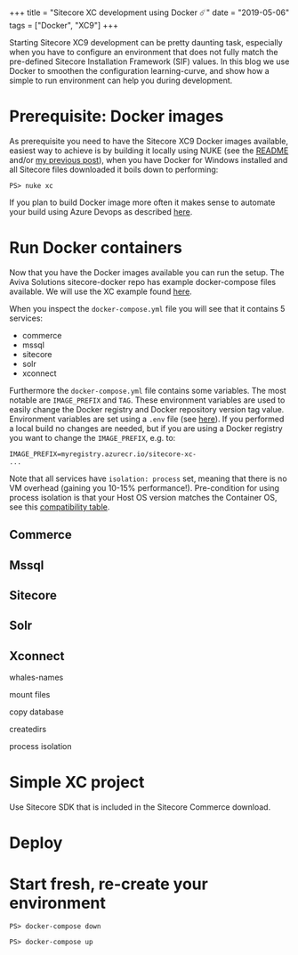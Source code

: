 +++
title = "Sitecore XC development using Docker ☄️"
date = "2019-05-06"
tags = ["Docker", "XC9"]
+++

Starting Sitecore XC9 development can be pretty daunting task, especially when you have to configure an environment that does not fully match the pre-defined Sitecore Installation Framework (SIF) values. In this blog we use Docker to smoothen the configuration learning-curve, and show how a simple to run environment can help you during development.

# Prerequisite: Docker images
As prerequisite you need to have the Sitecore XC9 Docker images available, easiest way to achieve is by building it locally using NUKE (see the [README](https://github.com/avivasolutionsnl/sitecore-docker) and/or [my previous post](../build_using_nuke)), when you have Docker for Windows installed and all Sitecore files downloaded it boils down to performing:
```
PS> nuke xc
```

If you plan to build Docker image more often it makes sense to automate your build using Azure Devops as described [here](../build_using_azuredevops).

# Run Docker containers
Now that you have the Docker images available you can run the setup. The Aviva Solutions sitecore-docker repo has example docker-compose files available. We will use the XC example found [here](https://github.com/avivasolutionsnl/sitecore-docker/blob/master/example/xc/docker-compose.yml).

When you inspect the `docker-compose.yml` file you will see that it contains 5 services:

- commerce
- mssql
- sitecore
- solr
- xconnect

Furthermore the `docker-compose.yml` file contains some variables. The most notable are `IMAGE_PREFIX` and `TAG`. These environment variables are used to easily change the Docker registry and Docker repository version tag value. Environment variables are set using a `.env` file (see [here](https://github.com/avivasolutionsnl/sitecore-docker/blob/master/example/xc/.env)). If you performed a local build no changes are needed, but if you are using a Docker registry you want to change the `IMAGE_PREFIX`, e.g. to:
```
IMAGE_PREFIX=myregistry.azurecr.io/sitecore-xc-
...
```

Note that all services have `isolation: process` set, meaning that there is no VM overhead (gaining you 10-15% performance!). Pre-condition for using process isolation is that your Host OS version matches the Container OS, see this [compatibility table](https://docs.microsoft.com/en-us/virtualization/windowscontainers/deploy-containers/version-compatibility).

## Commerce

## Mssql
## Sitecore
## Solr
## Xconnect

whales-names

mount files

copy database

createdirs

process isolation

# Simple XC project
Use Sitecore SDK that is included in the Sitecore Commerce download.
 
# Deploy


# Start fresh, re-create your environment
```
PS> docker-compose down
```

```
PS> docker-compose up
```